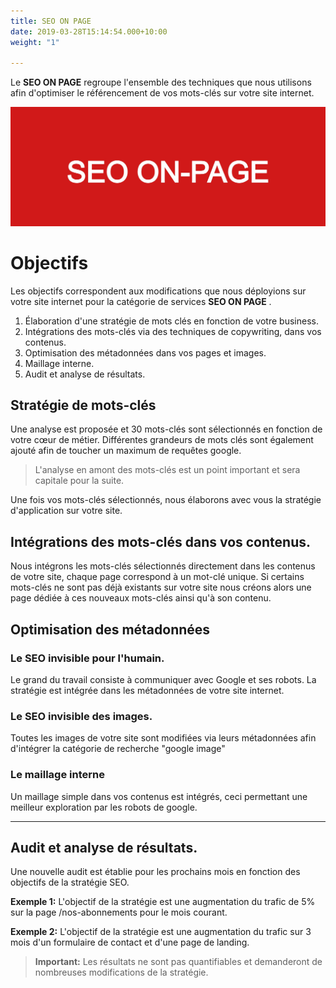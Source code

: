 ```yaml
---
title: SEO ON PAGE
date: 2019-03-28T15:14:54.000+10:00
weight: "1"

---
```

Le **SEO ON PAGE** regroupe l'ensemble des techniques que nous utilisons afin d'optimiser le référencement de vos mots-clés sur votre site internet.

![](/uploads/seo-on-page.jpg)

# Objectifs

Les objectifs correspondent aux modifications que nous déployions sur votre site internet pour la catégorie de services **SEO ON PAGE** .

1. Élaboration d'une stratégie de mots clés en fonction de votre business.
2. Intégrations des mots-clés via des techniques de copywriting, dans vos contenus.
3. Optimisation des métadonnées dans vos pages et images.
4. Maillage interne.
5. Audit et analyse de résultats.

## Stratégie de mots-clés

Une analyse est proposée et 30 mots-clés sont sélectionnés en fonction de votre cœur de métier. Différentes grandeurs de mots clés sont également ajouté afin de toucher un maximum de requêtes google.

> L'analyse en amont des mots-clés est un point important et sera capitale pour la suite.

Une fois vos mots-clés sélectionnés, nous élaborons avec vous la stratégie d'application sur votre site.

## Intégrations des mots-clés dans vos contenus.

Nous intégrons les mots-clés sélectionnés directement dans les contenus de votre site, chaque page correspond à un mot-clé unique. Si certains mots-clés ne sont pas déjà existants sur votre site nous créons alors une page dédiée à ces nouveaux mots-clés ainsi qu'à son contenu.

## Optimisation des métadonnées

### Le **SEO** invisible pour l'humain.

Le grand du travail consiste à communiquer avec Google et ses robots. La stratégie est intégrée dans les métadonnées de votre site internet.

### Le **SEO** invisible des images.

Toutes les images de votre site sont modifiées via leurs métadonnées afin d'intégrer la catégorie de recherche "google image"

### Le maillage interne

Un maillage simple dans vos contenus est intégrés, ceci permettant une meilleur exploration par les robots de google.

***

## Audit et analyse de résultats.

Une nouvelle audit est établie pour les prochains mois en fonction des objectifs de la stratégie SEO.

**Exemple 1:** L'objectif de la stratégie est une augmentation du trafic de 5% sur la page /nos-abonnements pour le mois courant.

**Exemple 2:** L'objectif de la stratégie est une augmentation du trafic sur 3 mois d'un formulaire de contact et d'une page de landing.

> **Important:** Les résultats ne sont pas quantifiables et demanderont de nombreuses modifications de la stratégie.